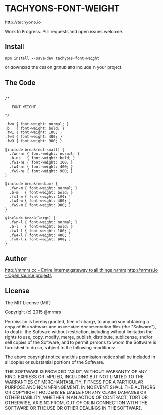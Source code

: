 # TACHYONS-FONT-WEIGHT

http://tachyons.io

Work In Progress. Pull requests and open issues welcome.

## Install
```
npm install --save-dev tachyons-font-weight
```
or download the css on github and include in your project.

## The Code
```

/*

   FONT WEIGHT

*/

.fwn { font-weight: normal; }
.b   { font-weight: bold; }
.fw1 { font-weight: 100; }
.fw4 { font-weight: 400; }
.fw9 { font-weight: 900; }

@include break(not-small) {
  .fwn-ns { font-weight: normal; }
  .b-ns   { font-weight: bold; }
  .fw1-ns { font-weight: 100; }
  .fw4-ns { font-weight: 400; }
  .fw9-ns { font-weight: 900; }
}

@include break(medium) {
  .fwn-m { font-weight: normal; }
  .b-m   { font-weight: bold; }
  .fw1-m { font-weight: 100; }
  .fw4-m { font-weight: 400; }
  .fw9-m { font-weight: 900; }
}

@include break(large) {
  .fwn-l { font-weight: normal; }
  .b-l   { font-weight: bold; }
  .fw1-l { font-weight: 100; }
  .fw4-l { font-weight: 400; }
  .fw9-l { font-weight: 900; }
}
```

## Author

[http://mrmrs.cc - Entire internet gateway to all things mrmrs](http://mrmrs.cc)
[http://mrmrs.io - Open source projects](http://mrmrs.io)

## License

The MIT License (MIT)

Copyright (c) 2015 @mrmrs

Permission is hereby granted, free of charge, to any person obtaining a copy
of this software and associated documentation files (the "Software"), to deal
in the Software without restriction, including without limitation the rights
to use, copy, modify, merge, publish, distribute, sublicense, and/or sell
copies of the Software, and to permit persons to whom the Software is
furnished to do so, subject to the following conditions:

The above copyright notice and this permission notice shall be included in
all copies or substantial portions of the Software.

THE SOFTWARE IS PROVIDED "AS IS", WITHOUT WARRANTY OF ANY KIND, EXPRESS OR
IMPLIED, INCLUDING BUT NOT LIMITED TO THE WARRANTIES OF MERCHANTABILITY,
FITNESS FOR A PARTICULAR PURPOSE AND NONINFRINGEMENT. IN NO EVENT SHALL THE
AUTHORS OR COPYRIGHT HOLDERS BE LIABLE FOR ANY CLAIM, DAMAGES OR OTHER
LIABILITY, WHETHER IN AN ACTION OF CONTRACT, TORT OR OTHERWISE, ARISING FROM,
OUT OF OR IN CONNECTION WITH THE SOFTWARE OR THE USE OR OTHER DEALINGS IN
THE SOFTWARE.

